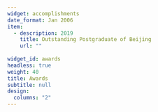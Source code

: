 ```yaml
---
widget: accomplishments
date_format: Jan 2006
item:
  - description: 2019
    title: Outstanding Postgraduate of Beijing
    url: ""
    
widget_id: awards
headless: true
weight: 40
title: Awards
subtitle: null
design:
  columns: "2"
---
```

